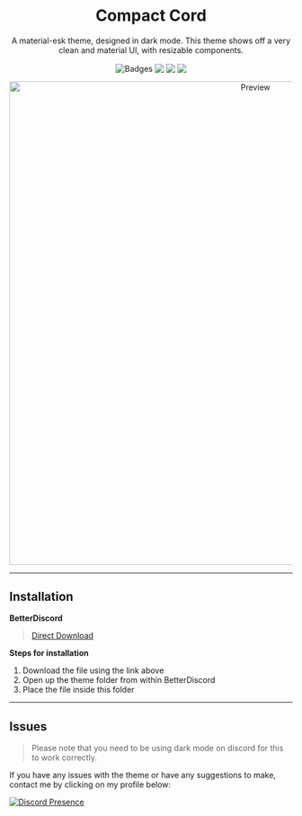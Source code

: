 <h1 align="center">Compact Cord</h1>
<p align="center">A material-esk theme, designed in dark mode. This theme shows off a very clean and material UI, with resizable components.</p>

<p align="center">
  <img align="center" alt="Badges" src="https://img.shields.io/badge/CC-Online-Green.svg">
  <img align="center" src="https://img.shields.io/badge/Maintained%3F-yes-green.svg">
  <img align="center" src="https://img.shields.io/github/issues/Sczptor/CC-Compact-Cord">
  <img align="center" src="https://img.shields.io/github/license/Sczptor/CC-Compact-Cord?label=license">
</p>

<p align="center">
  <img alt="Preview" width="860" alt="preview" src="https://cdn.upload.systems/uploads/kSqhhZc9.png">
<p align="center">

---

## Installation

**BetterDiscord**

> [Direct Download]()
  
**Steps for installation**
  
1. Download the file using the link above
2. Open up the theme folder from within BetterDiscord
3. Place the file inside this folder
  
---
  
## Issues
  
> Please note that you need to be using dark mode on discord for this to work correctly.
  
If you have any issues with the theme or have any suggestions to make, contact me by clicking on my profile below:
  
[![Discord Presence](https://lanyard-profile-readme.vercel.app/api/494912447509954601)](https://discord.com/users/494912447509954601)  
